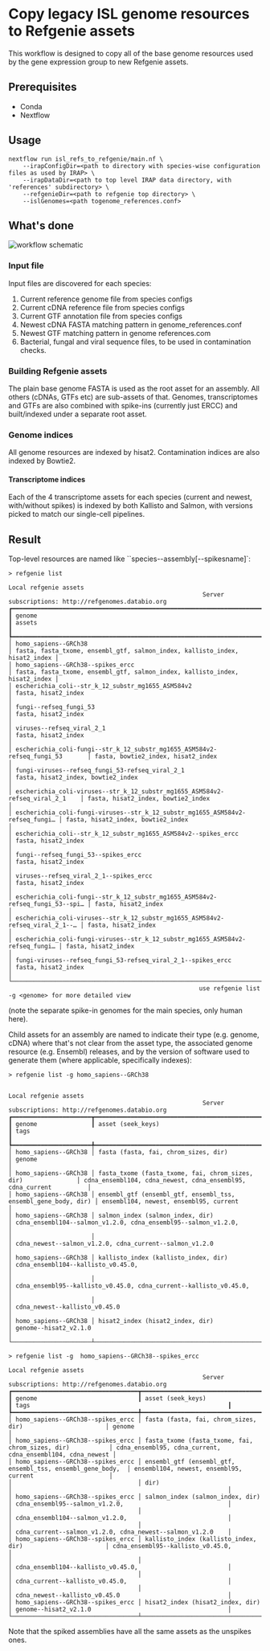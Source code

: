 # Copy legacy ISL genome resources to Refgenie assets

This workflow is designed to copy all of the base genome resources used by the gene expression group to new Refgenie assets. 

## Prerequisites

 - Conda
 - Nextflow

## Usage

```
nextflow run isl_refs_to_refgenie/main.nf \
    --irapConfigDir=<path to directory with species-wise configuration files as used by IRAP> \
    --irapDataDir=<path to top level IRAP data directory, with 'references' subdirectory> \
    --refgenieDir=<path to refgenie top directory> \
    --islGenomes=<path togenome_references.conf>
```

## What's done

![workflow schematic](flowchart.png)

### Input file

Input files are discovered for each species:

 1. Current reference genome file from species configs
 2. Current cDNA reference file from species configs
 3. Current GTF annotation file from species configs
 4. Newest cDNA FASTA matching pattern in genome_references.conf
 5. Newest GTF matching pattern in genome references.com
 6. Bacterial, fungal and viral sequence files, to be used in contamination checks. 

### Building Refgenie assets

The plain base genome FASTA is used as the root asset for an assembly. All others (cDNAs, GTFs etc) are sub-assets of that. Genomes, transcriptomes and GTFs are also combined with spike-ins (currently just ERCC) and built/indexed under a separate root asset.

### Genome indices

All genome resources are indexed by hisat2. Contamination indices are also indexed by Bowtie2.

#### Transcriptome indices

Each of the 4 transcriptome assets for each species (current and newest, with/without spikes) is indexed by both Kallisto and Salmon, with versions picked to match our single-cell pipelines.

## Result

Top-level resources are named like ``species--assembly[--spikesname]`:

```
> refgenie list
                                                                     Local refgenie assets                                                                     
                                                      Server subscriptions: http://refgenomes.databio.org                                                      
┏━━━━━━━━━━━━━━━━━━━━━━━━━━━━━━━━━━━━━━━━━━━━━━━━━━━━━━━━━━━━━━━━━━━━━━━━━━━━━━━┳━━━━━━━━━━━━━━━━━━━━━━━━━━━━━━━━━━━━━━━━━━━━━━━━━━━━━━━━━━━━━━━━━━━━━━━━━━━━━┓
┃ genome                                                                        ┃ assets                                                                      ┃
┡━━━━━━━━━━━━━━━━━━━━━━━━━━━━━━━━━━━━━━━━━━━━━━━━━━━━━━━━━━━━━━━━━━━━━━━━━━━━━━━╇━━━━━━━━━━━━━━━━━━━━━━━━━━━━━━━━━━━━━━━━━━━━━━━━━━━━━━━━━━━━━━━━━━━━━━━━━━━━━┩
│ homo_sapiens--GRCh38                                                          │ fasta, fasta_txome, ensembl_gtf, salmon_index, kallisto_index, hisat2_index │
│ homo_sapiens--GRCh38--spikes_ercc                                             │ fasta, fasta_txome, ensembl_gtf, salmon_index, kallisto_index, hisat2_index │
│ escherichia_coli--str_k_12_substr_mg1655_ASM584v2                             │ fasta, hisat2_index                                                         │
│ fungi--refseq_fungi_53                                                        │ fasta, hisat2_index                                                         │
│ viruses--refseq_viral_2_1                                                     │ fasta, hisat2_index                                                         │
│ escherichia_coli-fungi--str_k_12_substr_mg1655_ASM584v2-refseq_fungi_53       │ fasta, bowtie2_index, hisat2_index                                          │
│ fungi-viruses--refseq_fungi_53-refseq_viral_2_1                               │ fasta, hisat2_index, bowtie2_index                                          │
│ escherichia_coli-viruses--str_k_12_substr_mg1655_ASM584v2-refseq_viral_2_1    │ fasta, hisat2_index, bowtie2_index                                          │
│ escherichia_coli-fungi-viruses--str_k_12_substr_mg1655_ASM584v2-refseq_fungi… │ fasta, hisat2_index, bowtie2_index                                          │
│ escherichia_coli--str_k_12_substr_mg1655_ASM584v2--spikes_ercc                │ fasta, hisat2_index                                                         │
│ fungi--refseq_fungi_53--spikes_ercc                                           │ fasta, hisat2_index                                                         │
│ viruses--refseq_viral_2_1--spikes_ercc                                        │ fasta, hisat2_index                                                         │
│ escherichia_coli-fungi--str_k_12_substr_mg1655_ASM584v2-refseq_fungi_53--spi… │ fasta, hisat2_index                                                         │
│ escherichia_coli-viruses--str_k_12_substr_mg1655_ASM584v2-refseq_viral_2_1--… │ fasta, hisat2_index                                                         │
│ escherichia_coli-fungi-viruses--str_k_12_substr_mg1655_ASM584v2-refseq_fungi… │ fasta, hisat2_index                                                         │
│ fungi-viruses--refseq_fungi_53-refseq_viral_2_1--spikes_ercc                  │ fasta, hisat2_index                                                         │
└───────────────────────────────────────────────────────────────────────────────┴─────────────────────────────────────────────────────────────────────────────┘
                                                     use refgenie list -g <genome> for more detailed view                                                      
```

(note the separate spike-in genomes for the main species, only human here).

Child assets for an assembly are named to indicate their type (e.g. genome, cDNA) where that's not clear from the asset type, the associated genome resource (e.g. Ensembl) releases, and by the version of software used to generate them (where applicable, specifically indexes):

```
> refgenie list -g homo_sapiens--GRCh38

                                                                     Local refgenie assets                                                                     
                                                      Server subscriptions: http://refgenomes.databio.org                                                      
┏━━━━━━━━━━━━━━━━━━━━━━┳━━━━━━━━━━━━━━━━━━━━━━━━━━━━━━━━━━━━━━━━━━━━━━━━━━━━━━━━━━━━━━━━┳━━━━━━━━━━━━━━━━━━━━━━━━━━━━━━━━━━━━━━━━━━━━━━━━━━━━━━━━━━━━━━━━━━━━━┓
┃ genome               ┃ asset (seek_keys)                                              ┃ tags                                                                ┃
┡━━━━━━━━━━━━━━━━━━━━━━╇━━━━━━━━━━━━━━━━━━━━━━━━━━━━━━━━━━━━━━━━━━━━━━━━━━━━━━━━━━━━━━━━╇━━━━━━━━━━━━━━━━━━━━━━━━━━━━━━━━━━━━━━━━━━━━━━━━━━━━━━━━━━━━━━━━━━━━━┩
│ homo_sapiens--GRCh38 │ fasta (fasta, fai, chrom_sizes, dir)                           │ genome                                                              │
│ homo_sapiens--GRCh38 │ fasta_txome (fasta_txome, fai, chrom_sizes, dir)               │ cdna_ensembl104, cdna_newest, cdna_ensembl95, cdna_current          │
│ homo_sapiens--GRCh38 │ ensembl_gtf (ensembl_gtf, ensembl_tss, ensembl_gene_body, dir) │ ensembl104, newest, ensembl95, current                              │
│ homo_sapiens--GRCh38 │ salmon_index (salmon_index, dir)                               │ cdna_ensembl104--salmon_v1.2.0, cdna_ensembl95--salmon_v1.2.0,      │
│                      │                                                                │ cdna_newest--salmon_v1.2.0, cdna_current--salmon_v1.2.0             │
│ homo_sapiens--GRCh38 │ kallisto_index (kallisto_index, dir)                           │ cdna_ensembl104--kallisto_v0.45.0,                                  │
│                      │                                                                │ cdna_ensembl95--kallisto_v0.45.0, cdna_current--kallisto_v0.45.0,   │
│                      │                                                                │ cdna_newest--kallisto_v0.45.0                                       │
│ homo_sapiens--GRCh38 │ hisat2_index (hisat2_index, dir)                               │ genome--hisat2_v2.1.0                                               │
└──────────────────────┴────────────────────────────────────────────────────────────────┴─────────────────────────────────────────────────────────────────────┘

> refgenie list -g  homo_sapiens--GRCh38--spikes_ercc
                                                                     Local refgenie assets                                                                     
                                                      Server subscriptions: http://refgenomes.databio.org                                                      
┏━━━━━━━━━━━━━━━━━━━━━━━━━━━━━━━━━━━┳━━━━━━━━━━━━━━━━━━━━━━━━━━━━━━━━━━━━━━━━━━━━━━━━━━━━━━━━━━━━┳━━━━━━━━━━━━━━━━━━━━━━━━━━━━━━━━━━━━━━━━━━━━━━━━━━━━━━━━━━━━┓
┃ genome                            ┃ asset (seek_keys)                                          ┃ tags                                                       ┃
┡━━━━━━━━━━━━━━━━━━━━━━━━━━━━━━━━━━━╇━━━━━━━━━━━━━━━━━━━━━━━━━━━━━━━━━━━━━━━━━━━━━━━━━━━━━━━━━━━━╇━━━━━━━━━━━━━━━━━━━━━━━━━━━━━━━━━━━━━━━━━━━━━━━━━━━━━━━━━━━━┩
│ homo_sapiens--GRCh38--spikes_ercc │ fasta (fasta, fai, chrom_sizes, dir)                       │ genome                                                     │
│ homo_sapiens--GRCh38--spikes_ercc │ fasta_txome (fasta_txome, fai, chrom_sizes, dir)           │ cdna_ensembl95, cdna_current, cdna_ensembl104, cdna_newest │
│ homo_sapiens--GRCh38--spikes_ercc │ ensembl_gtf (ensembl_gtf, ensembl_tss, ensembl_gene_body,  │ ensembl104, newest, ensembl95, current                     │
│                                   │ dir)                                                       │                                                            │
│ homo_sapiens--GRCh38--spikes_ercc │ salmon_index (salmon_index, dir)                           │ cdna_ensembl95--salmon_v1.2.0,                             │
│                                   │                                                            │ cdna_ensembl104--salmon_v1.2.0,                            │
│                                   │                                                            │ cdna_current--salmon_v1.2.0, cdna_newest--salmon_v1.2.0    │
│ homo_sapiens--GRCh38--spikes_ercc │ kallisto_index (kallisto_index, dir)                       │ cdna_ensembl95--kallisto_v0.45.0,                          │
│                                   │                                                            │ cdna_ensembl104--kallisto_v0.45.0,                         │
│                                   │                                                            │ cdna_current--kallisto_v0.45.0,                            │
│                                   │                                                            │ cdna_newest--kallisto_v0.45.0                              │
│ homo_sapiens--GRCh38--spikes_ercc │ hisat2_index (hisat2_index, dir)                           │ genome--hisat2_v2.1.0                                      │
└───────────────────────────────────┴────────────────────────────────────────────────────────────┴────────────────────────────────────────────────────────────┘
```

Note that the spiked assemblies have all the same assets as the unspikes ones.
